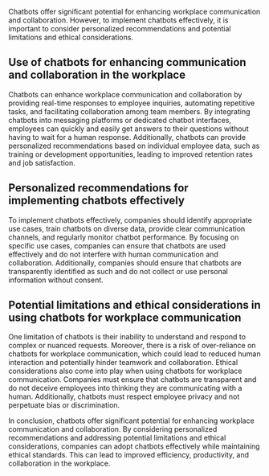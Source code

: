 

Chatbots offer significant potential for enhancing workplace communication and collaboration. However, to implement chatbots effectively, it is important to consider personalized recommendations and potential limitations and ethical considerations.

Use of chatbots for enhancing communication and collaboration in the workplace
------------------------------------------------------------------------------

Chatbots can enhance workplace communication and collaboration by providing real-time responses to employee inquiries, automating repetitive tasks, and facilitating collaboration among team members. By integrating chatbots into messaging platforms or dedicated chatbot interfaces, employees can quickly and easily get answers to their questions without having to wait for a human response. Additionally, chatbots can provide personalized recommendations based on individual employee data, such as training or development opportunities, leading to improved retention rates and job satisfaction.

Personalized recommendations for implementing chatbots effectively
------------------------------------------------------------------

To implement chatbots effectively, companies should identify appropriate use cases, train chatbots on diverse data, provide clear communication channels, and regularly monitor chatbot performance. By focusing on specific use cases, companies can ensure that chatbots are used effectively and do not interfere with human communication and collaboration. Additionally, companies should ensure that chatbots are transparently identified as such and do not collect or use personal information without consent.

Potential limitations and ethical considerations in using chatbots for workplace communication
----------------------------------------------------------------------------------------------

One limitation of chatbots is their inability to understand and respond to complex or nuanced requests. Moreover, there is a risk of over-reliance on chatbots for workplace communication, which could lead to reduced human interaction and potentially hinder teamwork and collaboration. Ethical considerations also come into play when using chatbots for workplace communication. Companies must ensure that chatbots are transparent and do not deceive employees into thinking they are communicating with a human. Additionally, chatbots must respect employee privacy and not perpetuate bias or discrimination.

In conclusion, chatbots offer significant potential for enhancing workplace communication and collaboration. By considering personalized recommendations and addressing potential limitations and ethical considerations, companies can adopt chatbots effectively while maintaining ethical standards. This can lead to improved efficiency, productivity, and collaboration in the workplace.

